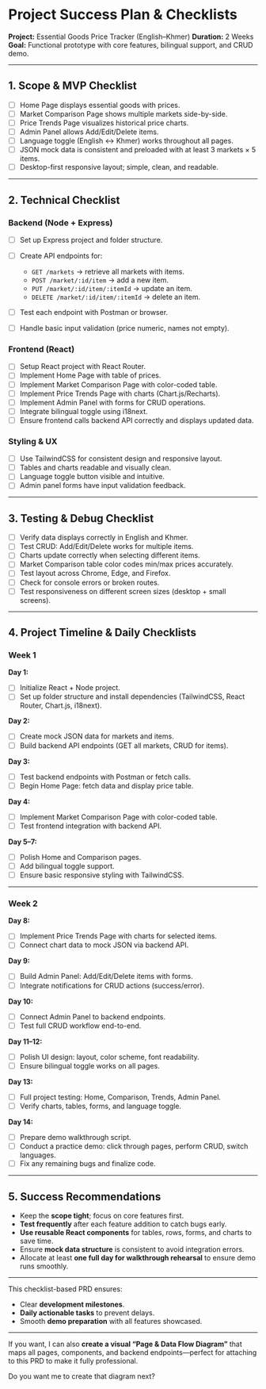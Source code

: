 # **Project Success Plan & Checklists**

**Project:** Essential Goods Price Tracker (English–Khmer)
**Duration:** 2 Weeks
**Goal:** Functional prototype with core features, bilingual support, and CRUD demo.

---

## **1. Scope & MVP Checklist**

* [ ] Home Page displays essential goods with prices.
* [ ] Market Comparison Page shows multiple markets side-by-side.
* [ ] Price Trends Page visualizes historical price charts.
* [ ] Admin Panel allows Add/Edit/Delete items.
* [ ] Language toggle (English ↔ Khmer) works throughout all pages.
* [ ] JSON mock data is consistent and preloaded with at least 3 markets × 5 items.
* [ ] Desktop-first responsive layout; simple, clean, and readable.

---

## **2. Technical Checklist**

### Backend (Node + Express)

* [ ] Set up Express project and folder structure.
* [ ] Create API endpoints for:

  * `GET /markets` → retrieve all markets with items.
  * `POST /market/:id/item` → add a new item.
  * `PUT /market/:id/item/:itemId` → update an item.
  * `DELETE /market/:id/item/:itemId` → delete an item.
* [ ] Test each endpoint with Postman or browser.
* [ ] Handle basic input validation (price numeric, names not empty).

### Frontend (React)

* [ ] Setup React project with React Router.
* [ ] Implement Home Page with table of prices.
* [ ] Implement Market Comparison Page with color-coded table.
* [ ] Implement Price Trends Page with charts (Chart.js/Recharts).
* [ ] Implement Admin Panel with forms for CRUD operations.
* [ ] Integrate bilingual toggle using i18next.
* [ ] Ensure frontend calls backend API correctly and displays updated data.

### Styling & UX

* [ ] Use TailwindCSS for consistent design and responsive layout.
* [ ] Tables and charts readable and visually clean.
* [ ] Language toggle button visible and intuitive.
* [ ] Admin panel forms have input validation feedback.

---

## **3. Testing & Debug Checklist**

* [ ] Verify data displays correctly in English and Khmer.
* [ ] Test CRUD: Add/Edit/Delete works for multiple items.
* [ ] Charts update correctly when selecting different items.
* [ ] Market Comparison table color codes min/max prices accurately.
* [ ] Test layout across Chrome, Edge, and Firefox.
* [ ] Check for console errors or broken routes.
* [ ] Test responsiveness on different screen sizes (desktop + small screens).

---

## **4. Project Timeline & Daily Checklists**

### **Week 1**

**Day 1:**

* [ ] Initialize React + Node project.
* [ ] Set up folder structure and install dependencies (TailwindCSS, React Router, Chart.js, i18next).

**Day 2:**

* [ ] Create mock JSON data for markets and items.
* [ ] Build backend API endpoints (GET all markets, CRUD for items).

**Day 3:**

* [ ] Test backend endpoints with Postman or fetch calls.
* [ ] Begin Home Page: fetch data and display price table.

**Day 4:**

* [ ] Implement Market Comparison Page with color-coded table.
* [ ] Test frontend integration with backend API.

**Day 5–7:**

* [ ] Polish Home and Comparison pages.
* [ ] Add bilingual toggle support.
* [ ] Ensure basic responsive styling with TailwindCSS.

---

### **Week 2**

**Day 8:**

* [ ] Implement Price Trends Page with charts for selected items.
* [ ] Connect chart data to mock JSON via backend API.

**Day 9:**

* [ ] Build Admin Panel: Add/Edit/Delete items with forms.
* [ ] Integrate notifications for CRUD actions (success/error).

**Day 10:**

* [ ] Connect Admin Panel to backend endpoints.
* [ ] Test full CRUD workflow end-to-end.

**Day 11–12:**

* [ ] Polish UI design: layout, color scheme, font readability.
* [ ] Ensure bilingual toggle works on all pages.

**Day 13:**

* [ ] Full project testing: Home, Comparison, Trends, Admin Panel.
* [ ] Verify charts, tables, forms, and language toggle.

**Day 14:**

* [ ] Prepare demo walkthrough script.
* [ ] Conduct a practice demo: click through pages, perform CRUD, switch languages.
* [ ] Fix any remaining bugs and finalize code.

---

## **5. Success Recommendations**

* Keep the **scope tight**; focus on core features first.
* **Test frequently** after each feature addition to catch bugs early.
* **Use reusable React components** for tables, rows, forms, and charts to save time.
* Ensure **mock data structure** is consistent to avoid integration errors.
* Allocate at least **one full day for walkthrough rehearsal** to ensure demo runs smoothly.

---

This checklist-based PRD ensures:

* Clear **development milestones**.
* **Daily actionable tasks** to prevent delays.
* Smooth **demo preparation** with all features showcased.

---

If you want, I can also **create a visual “Page & Data Flow Diagram”** that maps all pages, components, and backend endpoints—perfect for attaching to this PRD to make it fully professional.

Do you want me to create that diagram next?

